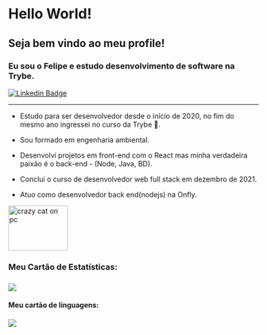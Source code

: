 # Hello World!

## Seja bem vindo ao meu profile! 

### Eu sou o Felipe e estudo desenvolvimento de software na Trybe.

[![Linkedin Badge](https://img.shields.io/badge/-LinkedIn-blue?style=flat-square&logo=Linkedin&logoColor=white&link=https://www.linkedin.com/in/fagnerpsantos/)](https://www.linkedin.com/in/felipe-de-carvalho-lopes-cardoso/)

<hr>

- Estudo para ser desenvolvedor desde o início de 2020, no fim do mesmo ano ingressei no curso da Trybe 🚀.

- Sou formado em engenharia ambiental.

- Desenvolvi projetos em front-end com o React mas minha verdadeira paixão é o back-end - (Node, Java, BD). 

- Conclui o curso de desenvolvedor web full stack em dezembro de 2021.

- Atuo como desenvolvedor back end(nodejs) na Onfly.
 
 <div>
  <img src="https://d3q93wnyp4lkf8.cloudfront.net/revista/post_images/10385/0cbdbf59dba1246510c5f6e0902bc11ba804bfeb.gif?1534286330" alt="crazy cat on pc" style="width: 120px; height: 90px;" />
  
  <br>
  <h3> Meu Cartão de Estatísticas: <h3/>
  <img align="center" src="https://github-readme-stats.vercel.app/api?username=felipedclc" />
  <br>
  <h4> Meu cartão de linguagens: <h4/>
  <img align="center" src="https://github-readme-stats.vercel.app/api/top-langs/?username=felipedclc" />
</div>

<!-- * Meu Cartão de Estatísticas:

[![GitHub stats](https://github-readme-stats.vercel.app/api?username=felipedclc)](https://github.com/felipedclc)

* Meu cartão de linguagens:

[![Top Langs](https://github-readme-stats.vercel.app/api/top-langs/?username=felipedclc)](https://github.com/felipedclc) -->
